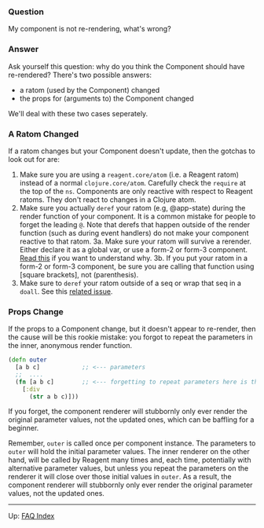 ### Question

My component is not re-rendering, what's wrong?

### Answer

Ask yourself this question: why do you think the Component should have re-rendered? There's two possible answers: 
  - a ratom (used by the Component) changed 
  - the props for (arguments to) the Component changed

We'll deal with these two cases seperately.

### A Ratom Changed

If a ratom changes but your Component doesn't update, then the gotchas to look out for are: 
1. Make sure you are using a `reagent.core/atom` (i.e. a Reagent ratom) instead of a normal `clojure.core/atom`. Carefully check the `require` at the top of the `ns`.  Components are only reactive with respect to Reagent ratoms. They don't react to changes in a Clojure atom. 
2. Make sure you actually `deref` your ratom (e.g, @app-state) during the render function of your component. It is a common mistake for people to forget the leading `@`.  Note that derefs that happen outside of the render function (such as during event handlers) do not make your component reactive to that ratom. 
3a. Make sure your ratom will survive a rerender. Either declare it as a global var, or use a form-2 or form-3 component. [Read this](https://github.com/reagent-project/reagent-cookbook/tree/master/basics/component-level-state) if you want to understand why.
3b. If you put your ratom in a form-2 or form-3 component, be sure you are calling that function using \[square brackets\], not \(parenthesis\). 
4. Make sure to `deref` your ratom outside of a seq or wrap that seq in a `doall`. See this [related issue](https://github.com/reagent-project/reagent/issues/18).

### Props Change

If the props to a Component change, but it doesn't appear to re-render, then the cause will be this rookie mistake: you forgot to repeat the parameters in the inner, anonymous render function.

```clj
(defn outer 
  [a b c]            ;; <--- parameters
  ;;  ....
  (fn [a b c]        ;; <--- forgetting to repeat parameters here is the mistake
    [:div
      (str a b c)]))
```

If you forget, the component renderer will stubbornly only ever render the 
original parameter values, not the updated ones, which can be baffling for 
a beginner.

Remember, `outer` is called once per component instance. The parameters to `outer` 
will hold the initial parameter values. The inner renderer on the other hand, 
will be called by Reagent many times and, each time, potentially with alternative 
parameter values, but unless you repeat the parameters on the renderer it will 
close over those initial values in `outer`. As a result, the component renderer 
will stubbornly only ever render the original parameter values, not the updated ones. 


***

Up:  [FAQ Index](../README.md)&nbsp;&nbsp;&nbsp;&nbsp;&nbsp;&nbsp;
